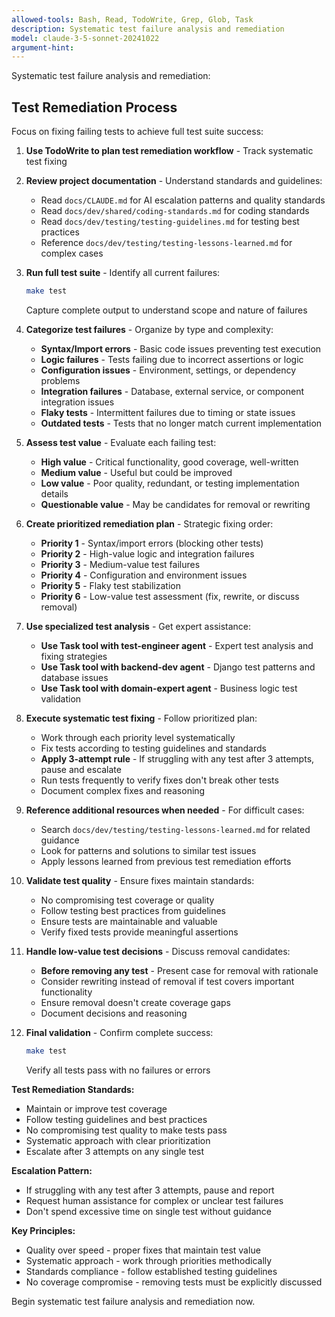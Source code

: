 ```yaml
---
allowed-tools: Bash, Read, TodoWrite, Grep, Glob, Task
description: Systematic test failure analysis and remediation
model: claude-3-5-sonnet-20241022
argument-hint:
---
```


Systematic test failure analysis and remediation:

## Test Remediation Process

Focus on fixing failing tests to achieve full test suite success:

1. **Use TodoWrite to plan test remediation workflow** - Track systematic test fixing

2. **Review project documentation** - Understand standards and guidelines:
   - Read `docs/CLAUDE.md` for AI escalation patterns and quality standards
   - Read `docs/dev/shared/coding-standards.md` for coding standards
   - Read `docs/dev/testing/testing-guidelines.md` for testing best practices
   - Reference `docs/dev/testing/testing-lessons-learned.md` for complex cases

3. **Run full test suite** - Identify all current failures:
   ```bash
   make test
   ```
   Capture complete output to understand scope and nature of failures

4. **Categorize test failures** - Organize by type and complexity:
   - **Syntax/Import errors** - Basic code issues preventing test execution
   - **Logic failures** - Tests failing due to incorrect assertions or logic
   - **Configuration issues** - Environment, settings, or dependency problems
   - **Integration failures** - Database, external service, or component integration issues
   - **Flaky tests** - Intermittent failures due to timing or state issues
   - **Outdated tests** - Tests that no longer match current implementation

5. **Assess test value** - Evaluate each failing test:
   - **High value** - Critical functionality, good coverage, well-written
   - **Medium value** - Useful but could be improved
   - **Low value** - Poor quality, redundant, or testing implementation details
   - **Questionable value** - May be candidates for removal or rewriting

6. **Create prioritized remediation plan** - Strategic fixing order:
   - **Priority 1** - Syntax/import errors (blocking other tests)
   - **Priority 2** - High-value logic and integration failures
   - **Priority 3** - Medium-value test failures
   - **Priority 4** - Configuration and environment issues
   - **Priority 5** - Flaky test stabilization
   - **Priority 6** - Low-value test assessment (fix, rewrite, or discuss removal)

7. **Use specialized test analysis** - Get expert assistance:
   - **Use Task tool with test-engineer agent** - Expert test analysis and fixing strategies
   - **Use Task tool with backend-dev agent** - Django test patterns and database issues
   - **Use Task tool with domain-expert agent** - Business logic test validation

8. **Execute systematic test fixing** - Follow prioritized plan:
   - Work through each priority level systematically
   - Fix tests according to testing guidelines and standards
   - **Apply 3-attempt rule** - If struggling with any test after 3 attempts, pause and escalate
   - Run tests frequently to verify fixes don't break other tests
   - Document complex fixes and reasoning

9. **Reference additional resources when needed** - For difficult cases:
   - Search `docs/dev/testing/testing-lessons-learned.md` for related guidance
   - Look for patterns and solutions to similar test issues
   - Apply lessons learned from previous test remediation efforts

10. **Validate test quality** - Ensure fixes maintain standards:
    - No compromising test coverage or quality
    - Follow testing best practices from guidelines
    - Ensure tests are maintainable and valuable
    - Verify fixed tests provide meaningful assertions

11. **Handle low-value test decisions** - Discuss removal candidates:
    - **Before removing any test** - Present case for removal with rationale
    - Consider rewriting instead of removal if test covers important functionality
    - Ensure removal doesn't create coverage gaps
    - Document decisions and reasoning

12. **Final validation** - Confirm complete success:
    ```bash
    make test
    ```
    Verify all tests pass with no failures or errors

**Test Remediation Standards:**
- Maintain or improve test coverage
- Follow testing guidelines and best practices
- No compromising test quality to make tests pass
- Systematic approach with clear prioritization
- Escalate after 3 attempts on any single test

**Escalation Pattern:**
- If struggling with any test after 3 attempts, pause and report
- Request human assistance for complex or unclear test failures
- Don't spend excessive time on single test without guidance

**Key Principles:**
- Quality over speed - proper fixes that maintain test value
- Systematic approach - work through priorities methodically
- Standards compliance - follow established testing guidelines
- No coverage compromise - removing tests must be explicitly discussed

Begin systematic test failure analysis and remediation now.